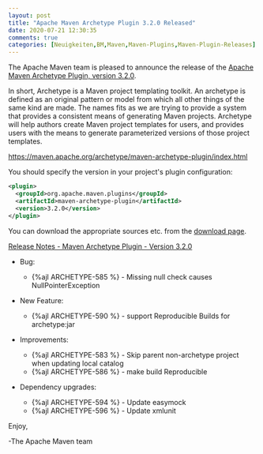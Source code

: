 ```yaml
---
layout: post
title: "Apache Maven Archetype Plugin 3.2.0 Released"
date: 2020-07-21 12:30:35
comments: true
categories: [Neuigkeiten,BM,Maven,Maven-Plugins,Maven-Plugin-Releases]
---
```

The Apache Maven team is pleased to announce the release of the 
[Apache Maven Archetype Plugin, version 3.2.0](https://maven.apache.org/archetype/maven-archetype-plugin/).

In short, Archetype is a Maven project templating toolkit. An archetype is defined as an original pattern or model from which all other things of the same kind are made. The names fits as we are trying to provide a system that provides a consistent means of generating Maven projects. Archetype will help authors create Maven project templates for users, and provides users with the means to generate parameterized versions of those project templates.

https://maven.apache.org/archetype/maven-archetype-plugin/index.html

You should specify the version in your project's plugin configuration:

```xml
<plugin>
  <groupId>org.apache.maven.plugins</groupId>
  <artifactId>maven-archetype-plugin</artifactId>
  <version>3.2.0</version>
</plugin>
```

You can download the appropriate sources etc. from the [download page](https://maven.apache.org/plugins/maven-archetype-plugin/download.cgi).

<!-- more -->

[Release Notes - Maven Archetype Plugin - Version 3.2.0](https://issues.apache.org/jira/secure/ReleaseNote.jspa?projectId=12317122&version=12346641)

* Bug:

  * {%ajl ARCHETYPE-585 %} - Missing null check causes NullPointerException

* New Feature:

  * {%ajl ARCHETYPE-590 %} - support Reproducible Builds for archetype:jar

* Improvements:

  * {%ajl ARCHETYPE-583 %} - Skip parent non-archetype project when updating local catalog
  * {%ajl ARCHETYPE-586 %} - make build Reproducible

* Dependency upgrades:

  * {%ajl ARCHETYPE-594 %} - Update easymock
  * {%ajl ARCHETYPE-596 %} - Update xmlunit

Enjoy,

-The Apache Maven team
